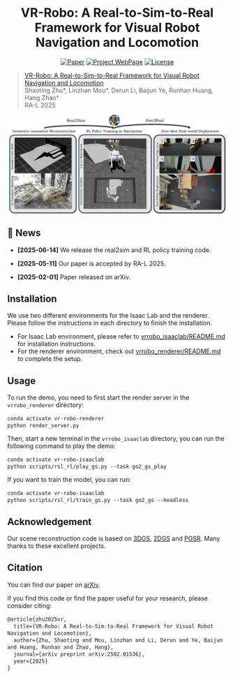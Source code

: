 <div align="center">

# VR-Robo: A Real-to-Sim-to-Real Framework for Visual Robot Navigation and Locomotion

[![Paper](https://img.shields.io/badge/arXiv-2502.01536-brightgreen)](https://arxiv.org/abs/2502.01536) [![Project WebPage](https://img.shields.io/badge/Project-webpage-%23fc4d5d)](https://vr-robo.github.io/) [![License](https://img.shields.io/badge/License-MIT-yellow.svg)](https://opensource.org/licenses/MIT)

</div>

> [VR-Robo: A Real-to-Sim-to-Real Framework for Visual Robot Navigation and Locomotion](https://vr-robo.github.io/) \
> Shaoting Zhu*, Linzhan Mou*, Derun Li, Baijun Ye, Runhan Huang, Hang Zhao† \
> RA-L 2025
> 
<div align="center">
    <img src="teaser.png" alt="VR-Robo Teaser" style="max-width: 100%;" />
</div>

## 🧷 News

- **[2025-06-14]** We release the real2sim and RL policy training code.

- **[2025-05-11]** Our paper is accepted by RA-L 2025. 

- **[2025-02-01]** Paper released on arXiv.


## Installation
We use two different environments for the Isaac Lab and the renderer. Please follow the instructions in each directory to finish the installation.
- For Isaac Lab environment, please refer to [vrrobo_isaaclab/README.md](vrrobo_isaaclab/README.md) for installation instructions.
- For the renderer environment, check out [vrrobo_renderer/README.md](vrrobo_renderer/README.md) to complete the setup.

## Usage
To run the demo, you need to first start the render server in the `vrrobo_renderer` directory:
```shell
conda activate vr-robo-renderer
python render_server.py
```
Then, start a new terminal in the `vrrobo_isaaclab` directory, you can run the following command to play the demo:
```shell
conda activate vr-robo-isaaclab
python scripts/rsl_rl/play_gs.py --task go2_gs_play
```
If you want to train the model, you can run:
```shell
conda activate vr-robo-isaaclab
python scripts/rsl_rl/train_gs.py --task go2_gs --headless
```

## Acknowledgement
Our scene reconstruction code is based on [3DGS](https://github.com/graphdeco-inria/gaussian-splatting), [2DGS](https://github.com/hbb1/2d-gaussian-splatting) and [PGSR](https://github.com/zju3dv/PGSR). Many thanks to these excellent projects.

## Citation

You can find our paper on [arXiv](https://arxiv.org/pdf/2502.01536).

If you find this code or find the paper useful for your research, please consider citing:

```
@article{zhu2025vr,
  title={VR-Robo: A Real-to-Sim-to-Real Framework for Visual Robot Navigation and Locomotion},
  author={Zhu, Shaoting and Mou, Linzhan and Li, Derun and Ye, Baijun and Huang, Runhan and Zhao, Hang},
  journal={arXiv preprint arXiv:2502.01536},
  year={2025}
}
```

